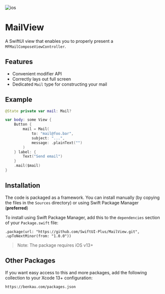 ![ios](https://img.shields.io/badge/iOS-13-green)

# MailView

A SwiftUI view that enables you to properly present a `MFMailComposeViewController`.

## Features

- Convenient modifier API
- Correctly lays out full screen
- Dedicated `Mail` type for constructing your mail

## Example

```swift
@State private var mail: Mail?

var body: some View {
    Button {
        mail = Mail(
            to: "mail@foo.bar",
            subject: "...",
            message: .plainText("")
        )
    } label: {
        Text("Send email")
    }
    .mail($mail)
}
```

## Installation

The code is packaged as a framework. You can install manually (by copying the files in the `Sources` directory) or using Swift Package Manager (__preferred__)

To install using Swift Package Manager, add this to the `dependencies` section of your `Package.swift` file:

`.package(url: "https://github.com/SwiftUI-Plus/MailView.git", .upToNextMinor(from: "1.0.0"))`

> Note: The package requires iOS v13+

## Other Packages

If you want easy access to this and more packages, add the following collection to your Xcode 13+ configuration:

`https://benkau.com/packages.json`
